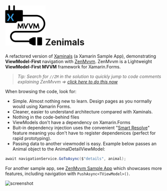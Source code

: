 # ![Logo](https://raw.githubusercontent.com/z33bs/Zenimals/master/Zenimals.iOS/Resources/zenmvvm_icon.png)Zenimals
A refactored version of [Xaminals](https://docs.microsoft.com/en-us/samples/xamarin/xamarin-forms-samples/userinterface-xaminals/) (a Xamarin Sample App), 
demonstrating **ViewModel-First** navigation with [ZenMvvm](https://github.com/z33bs/zenmvvm#readme). ZenMvvm is a Lightweight **ViewModel-First MVVM** framework for Xamarin.Forms.

>*Tip: Search for `//ZM` in the solution to quickly jump to code comments explaining ZenMvvm => [click here to do this now](https://github.com/z33bs/zenimals-sample-app/search?q=%2F%2FZM)*

When browsing the code, look for:
* Simple. Almost nothing new to learn. Design pages as you normally would using Xamarin Forms.
* Cleaner, easier to understand architecture compared with Xaminals.
* Nothing in the code-behind files
* ViewModels don't have a dependency on Xamarin.Forms
* Buit-in dependency injection uses the convenient "[Smart Resolve](https://github.com/z33bs/SmartDi/wiki/Resolution#smart-resolve)" feature meaning you don't have to register dependenices (perfect for rapid prototyping).
* Passing data to another viewmodel is  easy. Example below passes an Animal object to the AnimalDetailViewModel:
```c#
await navigationService.GoToAsync($"details", animal);
```

For another sample app, see [ZenMvvm Sample App](https://github.com/z33bs/zenmvvm-sample-app#readme) which showcases more features, including navigation with `PushAsync<TViewModel>()`.

![screenshot](https://docs.microsoft.com/en-us/samples/xamarin/xamarin-forms-samples/userinterface-xaminals/media/01all.png)

